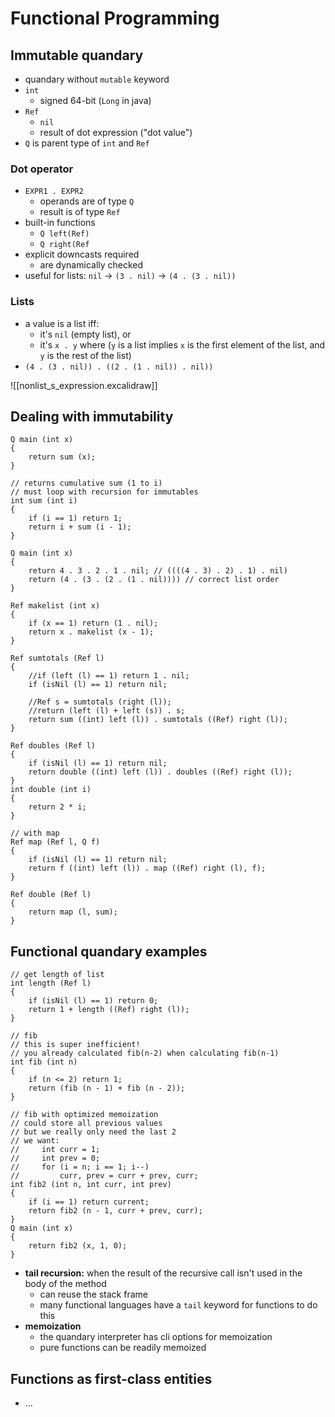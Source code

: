 # Functional Programming

## Immutable quandary
- quandary without `mutable` keyword
- `int`
    - signed 64-bit (`Long` in java)
- `Ref`
    - `nil`
    - result of dot expression ("dot value")
- `Q` is parent type of `int` and `Ref`

### Dot operator
- `EXPR1 . EXPR2`
    - operands are of type `Q`
    - result is of type `Ref`
- built-in functions
    - `Q left(Ref)`
    - `Q right(Ref`
- explicit downcasts required
    - are dynamically checked
- useful for lists: `nil` -> `(3 . nil)` -> `(4 . (3 . nil))`

### Lists
- a value is a list iff:
    - it's `nil` (empty list), or
    - it's `x . y` where (`y` is a list implies `x` is the first element of the list, and `y` is the rest of the list)
- `(4 . (3 . nil)) . ((2 . (1 . nil)) . nil))`

![[nonlist_s_expression.excalidraw]]

## Dealing with immutability
```
Q main (int x)
{
    return sum (x);
}

// returns cumulative sum (1 to i)
// must loop with recursion for immutables
int sum (int i)
{
    if (i == 1) return 1;
    return i + sum (i - 1);
}
```

```
Q main (int x)
{
    return 4 . 3 . 2 . 1 . nil; // ((((4 . 3) . 2) . 1) . nil)
    return (4 . (3 . (2 . (1 . nil)))) // correct list order
}

Ref makelist (int x)
{
    if (x == 1) return (1 . nil);
    return x . makelist (x - 1);
}

Ref sumtotals (Ref l)
{
    //if (left (l) == 1) return 1 . nil;
    if (isNil (l) == 1) return nil;
    
    //Ref s = sumtotals (right (l));
    //return (left (l) + left (s)) . s;
    return sum ((int) left (l)) . sumtotals ((Ref) right (l));
}

Ref doubles (Ref l)
{
    if (isNil (l) == 1) return nil;
    return double ((int) left (l)) . doubles ((Ref) right (l));
}
int double (int i)
{
    return 2 * i;
}
```

```
// with map
Ref map (Ref l, Q f)
{
    if (isNil (l) == 1) return nil;
    return f ((int) left (l)) . map ((Ref) right (l), f);
}

Ref double (Ref l)
{
    return map (l, sum);
}
```

## Functional quandary examples
```
// get length of list
int length (Ref l)
{
    if (isNil (l) == 1) return 0;
    return 1 + length ((Ref) right (l));
}
```

```
// fib
// this is super inefficient!
// you already calculated fib(n-2) when calculating fib(n-1)
int fib (int n)
{
    if (n <= 2) return 1;
    return (fib (n - 1) + fib (n - 2));
}
```

```
// fib with optimized memoization
// could store all previous values
// but we really only need the last 2
// we want:
//     int curr = 1;
//     int prev = 0;
//     for (i = n; i == 1; i--)
//         curr, prev = curr + prev, curr;
int fib2 (int n, int curr, int prev)
{
    if (i == 1) return current;
    return fib2 (n - 1, curr + prev, curr);
}
Q main (int x)
{
    return fib2 (x, 1, 0);
}
```

- **tail recursion:** when the result of the recursive call isn't used in the body of the method
    - can reuse the stack frame
    - many functional languages have a `tail` keyword for functions to do this
- **memoization**
    - the quandary interpreter has cli options for memoization
    - pure functions can be readily memoized

## Functions as first-class entities
- ...


